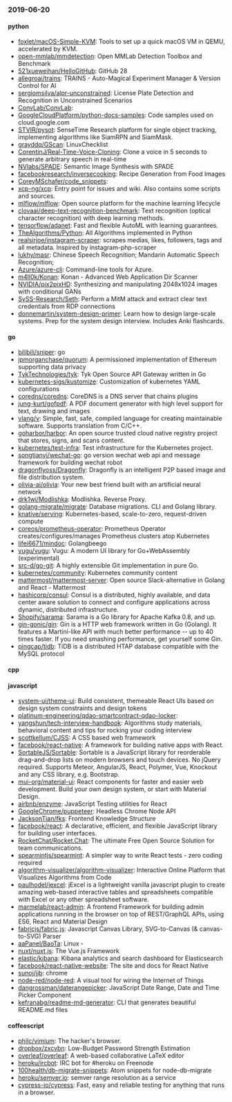 ### 2019-06-20

#### python
* [foxlet/macOS-Simple-KVM](https://github.com/foxlet/macOS-Simple-KVM): Tools to set up a quick macOS VM in QEMU, accelerated by KVM.
* [open-mmlab/mmdetection](https://github.com/open-mmlab/mmdetection): Open MMLab Detection Toolbox and Benchmark
* [521xueweihan/HelloGitHub](https://github.com/521xueweihan/HelloGitHub):  GitHub 28
* [allegroai/trains](https://github.com/allegroai/trains): TRAINS - Auto-Magical Experiment Manager & Version Control for AI
* [sergiomsilva/alpr-unconstrained](https://github.com/sergiomsilva/alpr-unconstrained): License Plate Detection and Recognition in Unconstrained Scenarios
* [ConvLab/ConvLab](https://github.com/ConvLab/ConvLab): 
* [GoogleCloudPlatform/python-docs-samples](https://github.com/GoogleCloudPlatform/python-docs-samples): Code samples used on cloud.google.com
* [STVIR/pysot](https://github.com/STVIR/pysot): SenseTime Research platform for single object tracking, implementing algorithms like SiamRPN and SiamMask.
* [grayddq/GScan](https://github.com/grayddq/GScan): LinuxChecklist
* [CorentinJ/Real-Time-Voice-Cloning](https://github.com/CorentinJ/Real-Time-Voice-Cloning): Clone a voice in 5 seconds to generate arbitrary speech in real-time
* [NVlabs/SPADE](https://github.com/NVlabs/SPADE): Semantic Image Synthesis with SPADE
* [facebookresearch/inversecooking](https://github.com/facebookresearch/inversecooking): Recipe Generation from Food Images
* [CoreyMSchafer/code_snippets](https://github.com/CoreyMSchafer/code_snippets): 
* [xcp-ng/xcp](https://github.com/xcp-ng/xcp): Entry point for issues and wiki. Also contains some scripts and sources.
* [mlflow/mlflow](https://github.com/mlflow/mlflow): Open source platform for the machine learning lifecycle
* [clovaai/deep-text-recognition-benchmark](https://github.com/clovaai/deep-text-recognition-benchmark): Text recognition (optical character recognition) with deep learning methods.
* [tensorflow/adanet](https://github.com/tensorflow/adanet): Fast and flexible AutoML with learning guarantees.
* [TheAlgorithms/Python](https://github.com/TheAlgorithms/Python): All Algorithms implemented in Python
* [realsirjoe/instagram-scraper](https://github.com/realsirjoe/instagram-scraper): scrapes medias, likes, followers, tags and all metadata. Inspired by instagram-php-scraper
* [lukhy/masr](https://github.com/lukhy/masr):  Chinese Speech Recognition; Mandarin Automatic Speech Recognition;
* [Azure/azure-cli](https://github.com/Azure/azure-cli): Command-line tools for Azure.
* [m4ll0k/Konan](https://github.com/m4ll0k/Konan): Konan - Advanced Web Application Dir Scanner
* [NVIDIA/pix2pixHD](https://github.com/NVIDIA/pix2pixHD): Synthesizing and manipulating 2048x1024 images with conditional GANs
* [SySS-Research/Seth](https://github.com/SySS-Research/Seth): Perform a MitM attack and extract clear text credentials from RDP connections
* [donnemartin/system-design-primer](https://github.com/donnemartin/system-design-primer): Learn how to design large-scale systems. Prep for the system design interview. Includes Anki flashcards.

#### go
* [bilibili/sniper](https://github.com/bilibili/sniper):  go 
* [jpmorganchase/quorum](https://github.com/jpmorganchase/quorum): A permissioned implementation of Ethereum supporting data privacy
* [TykTechnologies/tyk](https://github.com/TykTechnologies/tyk): Tyk Open Source API Gateway written in Go
* [kubernetes-sigs/kustomize](https://github.com/kubernetes-sigs/kustomize): Customization of kubernetes YAML configurations
* [coredns/coredns](https://github.com/coredns/coredns): CoreDNS is a DNS server that chains plugins
* [jung-kurt/gofpdf](https://github.com/jung-kurt/gofpdf): A PDF document generator with high level support for text, drawing and images
* [vlang/v](https://github.com/vlang/v): Simple, fast, safe, compiled language for creating maintainable software. Supports translation from C/C++.
* [goharbor/harbor](https://github.com/goharbor/harbor): An open source trusted cloud native registry project that stores, signs, and scans content.
* [kubernetes/test-infra](https://github.com/kubernetes/test-infra): Test infrastructure for the Kubernetes project.
* [songtianyi/wechat-go](https://github.com/songtianyi/wechat-go): go version wechat web api and message framework for building wechat robot
* [dragonflyoss/Dragonfly](https://github.com/dragonflyoss/Dragonfly): Dragonfly is an intelligent P2P based image and file distribution system.
* [olivia-ai/olivia](https://github.com/olivia-ai/olivia): Your new best friend built with an artificial neural network
* [drk1wi/Modlishka](https://github.com/drk1wi/Modlishka): Modlishka. Reverse Proxy.
* [golang-migrate/migrate](https://github.com/golang-migrate/migrate): Database migrations. CLI and Golang library.
* [knative/serving](https://github.com/knative/serving): Kubernetes-based, scale-to-zero, request-driven compute
* [coreos/prometheus-operator](https://github.com/coreos/prometheus-operator): Prometheus Operator creates/configures/manages Prometheus clusters atop Kubernetes
* [lifei6671/mindoc](https://github.com/lifei6671/mindoc): Golangbeego
* [vugu/vugu](https://github.com/vugu/vugu): Vugu: A modern UI library for Go+WebAssembly (experimental)
* [src-d/go-git](https://github.com/src-d/go-git): A highly extensible Git implementation in pure Go.
* [kubernetes/community](https://github.com/kubernetes/community): Kubernetes community content
* [mattermost/mattermost-server](https://github.com/mattermost/mattermost-server): Open source Slack-alternative in Golang and React - Mattermost
* [hashicorp/consul](https://github.com/hashicorp/consul): Consul is a distributed, highly available, and data center aware solution to connect and configure applications across dynamic, distributed infrastructure.
* [Shopify/sarama](https://github.com/Shopify/sarama): Sarama is a Go library for Apache Kafka 0.8, and up.
* [gin-gonic/gin](https://github.com/gin-gonic/gin): Gin is a HTTP web framework written in Go (Golang). It features a Martini-like API with much better performance -- up to 40 times faster. If you need smashing performance, get yourself some Gin.
* [pingcap/tidb](https://github.com/pingcap/tidb): TiDB is a distributed HTAP database compatible with the MySQL protocol

#### cpp

#### javascript
* [system-ui/theme-ui](https://github.com/system-ui/theme-ui): Build consistent, themeable React UIs based on design system constraints and design tokens
* [platinum-engineering/qdao-smartcontract-qdao-locker](https://github.com/platinum-engineering/qdao-smartcontract-qdao-locker): 
* [yangshun/tech-interview-handbook](https://github.com/yangshun/tech-interview-handbook):  Algorithms study materials, behavioral content and tips for rocking your coding interview
* [scottkellum/CJSS](https://github.com/scottkellum/CJSS): A CSS based web framework
* [facebook/react-native](https://github.com/facebook/react-native): A framework for building native apps with React.
* [SortableJS/Sortable](https://github.com/SortableJS/Sortable): Sortable  is a JavaScript library for reorderable drag-and-drop lists on modern browsers and touch devices. No jQuery required. Supports Meteor, AngularJS, React, Polymer, Vue, Knockout and any CSS library, e.g. Bootstrap.
* [mui-org/material-ui](https://github.com/mui-org/material-ui): React components for faster and easier web development. Build your own design system, or start with Material Design.
* [airbnb/enzyme](https://github.com/airbnb/enzyme): JavaScript Testing utilities for React
* [GoogleChrome/puppeteer](https://github.com/GoogleChrome/puppeteer): Headless Chrome Node API
* [JacksonTian/fks](https://github.com/JacksonTian/fks):  Frontend Knowledge Structure
* [facebook/react](https://github.com/facebook/react): A declarative, efficient, and flexible JavaScript library for building user interfaces.
* [RocketChat/Rocket.Chat](https://github.com/RocketChat/Rocket.Chat): The ultimate Free Open Source Solution for team communications.
* [spearmintjs/spearmint](https://github.com/spearmintjs/spearmint): A simpler way to write React tests - zero coding required
* [algorithm-visualizer/algorithm-visualizer](https://github.com/algorithm-visualizer/algorithm-visualizer): Interactive Online Platform that Visualizes Algorithms from Code
* [paulhodel/jexcel](https://github.com/paulhodel/jexcel): jExcel is a lightweight vanilla javascript plugin to create amazing web-based interactive tables and spreadsheets compatible with Excel or any other spreadsheet software.
* [marmelab/react-admin](https://github.com/marmelab/react-admin): A frontend Framework for building admin applications running in the browser on top of REST/GraphQL APIs, using ES6, React and Material Design
* [fabricjs/fabric.js](https://github.com/fabricjs/fabric.js): Javascript Canvas Library, SVG-to-Canvas (& canvas-to-SVG) Parser
* [aaPanel/BaoTa](https://github.com/aaPanel/BaoTa): Linux - 
* [nuxt/nuxt.js](https://github.com/nuxt/nuxt.js): The Vue.js Framework
* [elastic/kibana](https://github.com/elastic/kibana):  Kibana analytics and search dashboard for Elasticsearch
* [facebook/react-native-website](https://github.com/facebook/react-native-website): The site and docs for React Native
* [sunoj/jjb](https://github.com/sunoj/jjb):  chrome
* [node-red/node-red](https://github.com/node-red/node-red): A visual tool for wiring the Internet of Things
* [dangrossman/daterangepicker](https://github.com/dangrossman/daterangepicker): JavaScript Date Range, Date and Time Picker Component
* [kefranabg/readme-md-generator](https://github.com/kefranabg/readme-md-generator):  CLI that generates beautiful README.md files

#### coffeescript
* [philc/vimium](https://github.com/philc/vimium): The hacker's browser.
* [dropbox/zxcvbn](https://github.com/dropbox/zxcvbn): Low-Budget Password Strength Estimation
* [overleaf/overleaf](https://github.com/overleaf/overleaf): A web-based collaborative LaTeX editor
* [heroku/ircbot](https://github.com/heroku/ircbot): IRC bot for #heroku on Freenode
* [100health/db-migrate-snippets](https://github.com/100health/db-migrate-snippets): Atom snippets for node-db-migrate
* [heroku/semver.io](https://github.com/heroku/semver.io): semver range resolution as a service
* [cypress-io/cypress](https://github.com/cypress-io/cypress): Fast, easy and reliable testing for anything that runs in a browser.
